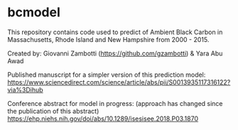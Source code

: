 # bcmodel

This repository contains code used to predict of Ambient Black Carbon in Massachusetts, Rhode Island and New Hampshire from 2000 - 2015.

Created by: Giovanni Zambotti (https://github.com/gzambotti) & Yara Abu Awad

Published manuscript for a simpler version of this prediction model:
https://www.sciencedirect.com/science/article/abs/pii/S0013935117316122?via%3Dihub

Conference abstract for model in progress:
(approach has changed since the publication of this abstract)
https://ehp.niehs.nih.gov/doi/abs/10.1289/isesisee.2018.P03.1870


